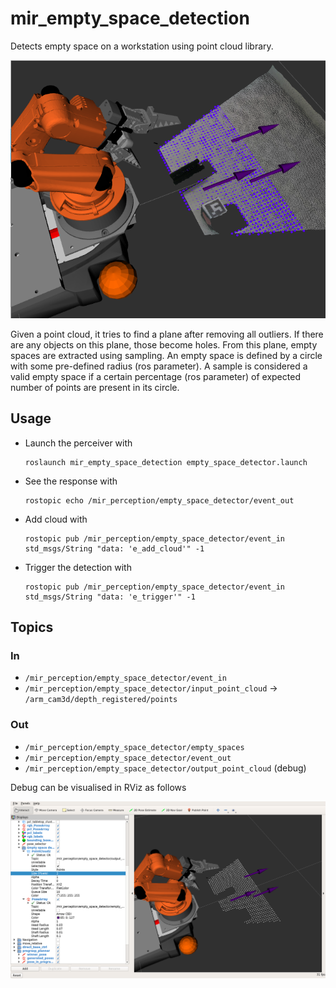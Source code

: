 # mir_empty_space_detection

Detects empty space on a workstation using point cloud library.

![scenario](docs/scenario.png)

Given a point cloud, it tries to find a plane after removing all outliers. If
there are any objects on this plane, those become holes. From this plane, empty
spaces are extracted using sampling. An empty space is defined by a circle with
some pre-defined radius (ros parameter). A sample is considered a valid empty
space if a certain percentage (ros parameter) of expected number of points are
present in its circle.

## Usage

- Launch the perceiver with
  ```
  roslaunch mir_empty_space_detection empty_space_detector.launch
  ```

- See the response with
  ```
  rostopic echo /mir_perception/empty_space_detector/event_out
  ```

- Add cloud with
  ```
  rostopic pub /mir_perception/empty_space_detector/event_in std_msgs/String "data: 'e_add_cloud'" -1
  ```

- Trigger the detection with
  ```
  rostopic pub /mir_perception/empty_space_detector/event_in std_msgs/String "data: 'e_trigger'" -1
  ```

## Topics

### In
- `/mir_perception/empty_space_detector/event_in`
- `/mir_perception/empty_space_detector/input_point_cloud` -> `/arm_cam3d/depth_registered/points`

### Out
- `/mir_perception/empty_space_detector/empty_spaces`
- `/mir_perception/empty_space_detector/event_out`
- `/mir_perception/empty_space_detector/output_point_cloud` (debug)

Debug can be visualised in RViz as follows

![debug](docs/debug.png)
